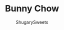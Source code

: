 ---
layout: ../../layouts/MarkdownPostLayout.astro
title: Bunny Chow
author: ShugarySweets
pubDate: 2019-01-15
description: "An Easter dessert the kids can help make! Bunny Chow Candy will brighten up your spring with sweet crunchy taste that no one can resist."
image_url: https://www.shugarysweets.com/wp-content/uploads/2020/04/bunny-chow-facebook.jpg
tags: ["Candy","American"]
calories: 193
protein: 2
carbohydrates: 22
fats: 6
fiber: 1
ingredients: ["2 cups pretzel sticks, broken","14 Oreo cookies, slightly broken","2 cup milk chocolate M&M candies","16 ounce Ghirardelli white chocolate wafers","2 Tablespoons spring sprinkles"]
serves: 24
time: "20 minutes"
prepTime: "5 minutes"
instructions: ["In large bowl, mix together pretzels, Oreos and M&M's.","Melt white chocolate according to package directions. Pour melted chocolate over M&M mixture. Pour bunny chow onto a large piece of parchment paper on countertop. Sprinkle with 2 Tbsp spring sprinkles (say that 5 times fast)! Let stand about 10 minutes until hardened.","Break into pieces and put in a ziploc bag for storage. Enjoy!"]
nutrition: ["193 calories","22 grams carbohydrates","4 milligrams cholesterol","6 grams fat","1 grams fiber","2 grams protein","3 grams saturated fat","92 grams sodium","15 grams sugar","0 grams trans fat","2 grams unsaturated fat"]
---